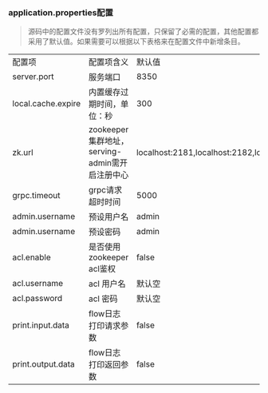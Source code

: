 ### application.properties配置
>源码中的配置文件没有罗列出所有配置，只保留了必需的配置，其他配置都采用了默认值。如果需要可以根据以下表格来在配置文件中新增条目。

<table>
  <tr>
    <td>配置项</td>
    <td>配置项含义</td>
    <td>默认值</td>
  </tr>
  <tr>
    <td>server.port</td>
    <td>服务端口</td>
    <td>8350</td>
  </tr>
  <tr>
    <td>local.cache.expire</td>
    <td>内置缓存过期时间，单位：秒</td>
    <td>300</td>
  </tr>
  <tr>
    <td>zk.url</td>
    <td>zookeeper集群地址，serving-admin需开启注册中心</td>
    <td>localhost:2181,localhost:2182,localhost:2183</td>
  </tr>
  <tr>
    <td>grpc.timeout</td>
    <td>grpc请求超时时间</td>
    <td>5000</td>
  </tr>
  <tr>
    <td>admin.username</td>
    <td>预设用户名</td>
    <td>admin</td>
  </tr>
  <tr>
    <td>admin.username</td>
    <td>预设密码</td>
    <td>admin</td>
  </tr>
  <tr>
    <td>acl.enable</td>
    <td>是否使用zookeeper acl鉴权</td>
    <td>false</td>
  </tr>
  <tr>
    <td>acl.username</td>
    <td>acl 用户名</td>
    <td>默认空</td>
  </tr>
  <tr>
    <td>acl.password</td>
    <td>acl 密码</td>
    <td>默认空</td>
  </tr>
  <tr>
    <td>print.input.data</td>
    <td>flow日志打印请求参数</td>
    <td>false</td>
  </tr>
  <tr>
    <td>print.output.data</td>
    <td>flow日志打印返回参数</td>
    <td>false</td>
  </tr>
</table>